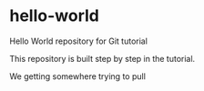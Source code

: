 # hello-world

Hello World repository for Git tutorial

This repository is built step by step in the tutorial.

We getting somewhere
trying to pull
